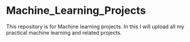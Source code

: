 # Machine_Learning_Projects
This repository is for Machine learning projects. In this I will upload all my practical machine learning and related projects.
